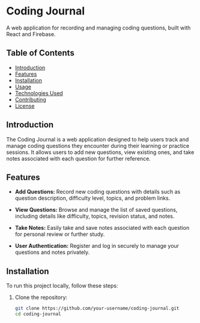 # Coding Journal

A web application for recording and managing coding questions, built with React and Firebase.

## Table of Contents

- [Introduction](#introduction)
- [Features](#features)
- [Installation](#installation)
- [Usage](#usage)
- [Technologies Used](#technologies-used)
- [Contributing](#contributing)
- [License](#license)

## Introduction

The Coding Journal is a web application designed to help users track and manage coding questions they encounter during their learning or practice sessions. It allows users to add new questions, view existing ones, and take notes associated with each question for further reference.

## Features

- **Add Questions:** Record new coding questions with details such as question description, difficulty level, topics, and problem links.
  
- **View Questions:** Browse and manage the list of saved questions, including details like difficulty, topics, revision status, and notes.
  
- **Take Notes:** Easily take and save notes associated with each question for personal review or further study.
  
- **User Authentication:** Register and log in securely to manage your questions and notes privately.

## Installation

To run this project locally, follow these steps:

1. Clone the repository:
   ```bash
   git clone https://github.com/your-username/coding-journal.git
   cd coding-journal
